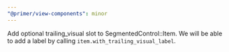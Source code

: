 ```yaml
---
"@primer/view-components": minor
---
```


Add optional trailing_visual slot to SegmentedControl::Item. We will be able to add a label by calling `item.with_trailing_visual_label`.

<!-- Changed components: Primer::Alpha::SegmentedControl -->
